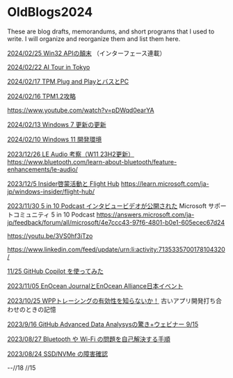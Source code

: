 # OldBlogs2024
These are blog drafts, memorandums, and short programs that I used to write. I will organize and reorganize them and list them here.


[2024/02/25 Win32 APIの顛末](2024-0225.md)
（インターフェース連載）


[2024/02/22 AI Tour in Tokyo](2024-0222.md)



[2024/02/17 TPM,Plug and PlayとバスとPC](2024-0217.md)

[2024/02/16 TPM1.2攻略](2024-0216.md)

https://www.youtube.com/watch?v=pDWqd0earYA


[2024/02/13 Windows 7 更新の更新](2024-0213.md)


[2024/02/10 Windows 11 開発環境](2024-0210.md)


[2023/12/26 LE Audio 考察（W11 23H2更新）](2023-1226.md)
https://www.bluetooth.com/learn-about-bluetooth/feature-enhancements/le-audio/


[2023/12/5 Insider啓蒙活動と Flight Hub](2023-1205.md)
https://learn.microsoft.com/ja-jp/windows-insider/flight-hub/


[2023/11/30 5 in 10 Podcast インタビュービデオが公開された](2023-1129.md)
Microsoft サポートコミュニティ 5 in 10 Podcast
https://answers.microsoft.com/ja-jp/feedback/forum/all/microsoft/4e7ccc43-97f6-4801-b0e1-605ecec67d24

https://youtu.be/3VS0hf3iTzo

https://www.linkedin.com/feed/update/urn:li:activity:7135335700178104320/

[11/25 GitHub Copilot を使ってみた](2023-1125.md)

[2023/11/05 EnOcean JournalとEnOcean Alliance日本イベント](2023-1105.md)

[2023/10/25 WPPトレーシングの有効性を知らないか！](2023-1025.md)
古いアプリ開発打ち合わせのときの記憶

[2023/9/16 GitHub Advanced Data Analysysの驚き+ウェビナー 9/15](2023-0916.md)

[2023/08/27 Bluetooth や Wi-Fi の問題を自己解決する手順](2023-0827.md)

[2023/08/24 SSD/NVMe の障害確認](2023-0824.md)


--//18
//15